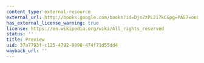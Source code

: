 ```yaml
---
content_type: external-resource
external_url: http://books.google.com/books?id=DjsZzPL217kC&pg=PA57=onepage
has_external_license_warning: true
license: https://en.wikipedia.org/wiki/All_rights_reserved
status: ''
title: Preview
uid: 37a7793f-c125-4792-9898-474f71d55dd4
wayback_url: ''
---
```

